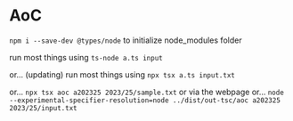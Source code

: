 # AoC

`npm i --save-dev @types/node` to initialize node_modules folder

run most things using `ts-node a.ts input`

or... (updating) run most things using `npx tsx a.ts input.txt`

or... `npx tsx aoc a202325 2023/25/sample.txt` or via the webpage
or... `node --experimental-specifier-resolution=node ../dist/out-tsc/aoc a202325 2023/25/input.txt`
